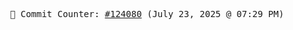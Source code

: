 <p align="center">
    <samp>
        📮 Commit Counter: <a href="https://github.com/Javascript-void0/Javascript-void0/commits/main">#124080</a> (July 23, 2025 @ 07:29 PM)
    </samp>
</p>